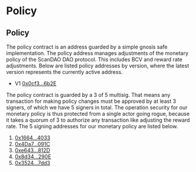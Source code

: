 # Policy

## Policy

The policy contract is an address guarded by a simple gnosis safe implementation. The policy address manages adjustments of the monetary policy of the ScanDAO DAO protocol. This includes BCV and reward rate adjustments. Below are listed policy addresses by version, where the latest version represents the currently active address.

* V1 [0x0cf3...6b2E](https://etherscan.io/address/0x0cf30dc0d48604A301dF8010cdc028C055336b2E)

The policy contract is guarded by a 3 of 5 multisig. That means any transaction for making policy changes must be approved by at least 3 signers, of which we have 5 signers in total. The operation security for our monetary policy is thus protected from a single actor going rogue, because it takes a quorum of 3 to authorize any transaction like adjusting the reward rate. The 5 signing addresses for our monetary policy are listed below.

1. [0x1664...4033](https://etherscan.io/address/0x1664852674e93268Ef7704B7c345b20a876d4033)
2. [0x4Da7...091C](https://etherscan.io/address/0x4Da7EB21fd6c918b57f61B15109133C069FA091C)
3. [0xe643...812D](https://etherscan.io/address/0xe6435E2D1De6e3D3a9e90B2e80e7956ce59A812D)
4. [0x8d34...290E](https://etherscan.io/address/0x8d34EA6fb1Ed6B60F94ac6CD01dD1181ef12290E)
5. [0x3524...7dd3](https://etherscan.io/address/0x3524c03D39A13D51485419A17586286A6b617dd3)

